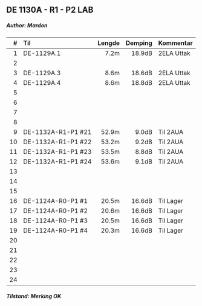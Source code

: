 ## DE 1130A - R1 - P2   LAB
##### Author: Mardon

|  #  |        Til       |Lengde|Demping|Kommentar |
|----:|:-----------------|-----:|------:|:---------|
|    1|DE-1129A.1        |  7.2m| 18.9dB|2ELA Uttak|
|    2|                  |      |       |          |
|    3|DE-1129A.3        |  8.6m| 18.6dB|2ELA Uttak|
|    4|DE-1129A.4        |  8.6m| 18.8dB|2ELA Uttak|
|    5|                  |      |       |          |
|    6|                  |      |       |          |
|    7|                  |      |       |          |
|    8|                  |      |       |          |
|    9|DE-1132A-R1-P1 #21| 52.9m|  9.0dB|Til 2AUA  |
|   10|DE-1132A-R1-P1 #22| 53.2m|  9.2dB|Til 2AUA  |
|   11|DE-1132A-R1-P1 #23| 53.5m|  8.8dB|Til 2AUA  |
|   12|DE-1132A-R1-P1 #24| 53.6m|  9.1dB|Til 2AUA  |
|   13|                  |      |       |          |
|   14|                  |      |       |          |
|   15|                  |      |       |          |
|   16|DE-1124A-R0-P1 #1 | 20.5m| 16.6dB|Til Lager |
|   17|DE-1124A-R0-P1 #2 | 20.6m| 16.6dB|Til Lager |
|   18|DE-1124A-R0-P1 #3 | 20.5m| 16.6dB|Til Lager |
|   19|DE-1124A-R0-P1 #4 | 20.3m| 16.6dB|Til Lager |
|   20|                  |      |       |          |
|   21|                  |      |       |          |
|   22|                  |      |       |          |
|   23|                  |      |       |          |
|   24|                  |      |       |          |

##### Tilstand: Merking OK

